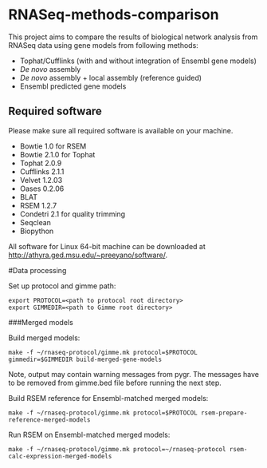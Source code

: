 RNASeq-methods-comparison
=========================

This project aims to compare the results of biological network analysis
from RNASeq data using gene models from following methods:
* Tophat/Cufflinks (with and without integration of Ensembl gene models)
* _De novo_ assembly
* _De novo_ assembly + local assembly (reference guided)
* Ensembl predicted gene models

Required software
-----------------

Please make sure all required software is available on your machine.
* Bowtie 1.0 for RSEM
* Bowtie 2.1.0 for Tophat
* Tophat 2.0.9
* Cufflinks 2.1.1
* Velvet 1.2.03
* Oases 0.2.06
* BLAT
* RSEM 1.2.7
* Condetri 2.1 for quality trimming
* Seqclean
* Biopython

All software for Linux 64-bit machine can be downloaded at
http://athyra.ged.msu.edu/~preeyano/software/.

#Data processing

Set up protocol and gimme path:

    export PROTOCOL=<path to protocol root directory>
    export GIMMEDIR=<path to Gimme root directory>

###Merged models

Build merged models:

    make -f ~/rnaseq-protocol/gimme.mk protocol=$PROTOCOL gimmedir=$GIMMEDIR build-merged-gene-models

Note, output may contain warning messages from pygr.
The messages have to be removed from gimme.bed file before running the next step.

Build RSEM reference for Ensembl-matched merged models:

    make -f ~/rnaseq-protocol/gimme.mk protocol=$PROTOCOL rsem-prepare-reference-merged-models

Run RSEM on Ensembl-matched merged models:

    make -f ~/rnaseq-protocol/gimme.mk protocol=~/rnaseq-protocol rsem-calc-expression-merged-models
